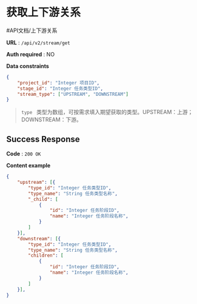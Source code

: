# 获取上下游关系
#API文档/上下游关系

**URL** : `/api/v2/stream/get`

**Auth required** : NO

**Data constraints**

```json
{
    "project_id": "Integer 项目ID",
    "stage_id": "Integer 任务类型ID",
    "stream_type": ["UPSTREAM", "DOWNSTREAM"]
}
```

> `type ` 类型为数组，可按需求填入期望获取的类型。UPSTREAM：上游；DOWNSTREAM：下游。  

## Success Response

**Code** : `200 OK`

**Content example**

```json
{
    "upstream": [{
        "type_id": "Integer 任务类型ID",
        "type_name": "String 任务类型名称",
        "_child": [
            {
                "id": "Integer 任务阶段ID",
                "name": "Integer 任务阶段名称",
            }
        ]
    }],
    "downstream": [{
        "type_id": "Integer 任务类型ID",
        "type_name": "String 任务类型名称",
        "children": [
            {
                "id": "Integer 任务阶段ID",
                "name": "Integer 任务阶段名称",
            }
        ]
    }],
}
```

